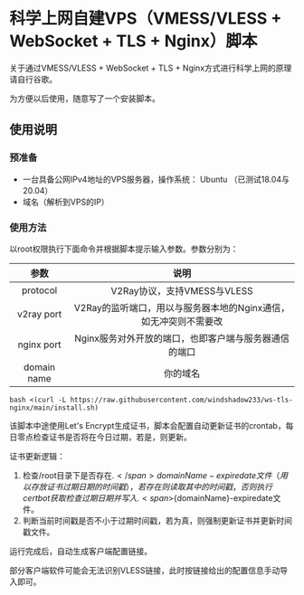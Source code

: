 # 科学上网自建VPS（VMESS/VLESS + WebSocket + TLS + Nginx）脚本

关于通过VMESS/VLESS + WebSocket + TLS + Nginx方式进行科学上网的原理请自行谷歌。

为方便以后使用，随意写了一个安装脚本。

## 使用说明

### 预准备

- 一台具备公网IPv4地址的VPS服务器，操作系统： Ubuntu （已测试18.04与20.04）
- 域名（解析到VPS的IP）

### 使用方法
以root权限执行下面命令并根据脚本提示输入参数。参数分别为：

|参数|说明|
|:-:|:-:|
|protocol|V2Ray协议，支持VMESS与VLESS|
|v2ray port|V2Ray的监听端口，用以与服务器本地的Nginx通信，如无冲突则不需要改|
|nginx port|Nginx服务对外开放的端口，也即客户端与服务器通信的端口|
|domain name|你的域名|

```shell
bash <(curl -L https://raw.githubusercontent.com/windshadow233/ws-tls-nginx/main/install.sh)
```

该脚本中途使用Let's Encrypt生成证书，脚本会配置自动更新证书的crontab，每日零点检查证书是否将在今日过期，若是，则更新。

证书更新逻辑：
1. 检查/root目录下是否存在.<span>$</span>{domainName}-expiredate文件（用以存放证书过期日期的时间戳），若存在则读取其中的时间戳，否则执行certbot获取检查过期日期并写入.<span>$</span>{domainName}-expiredate文件。
2. 判断当前时间戳是否不小于过期时间戳，若为真，则强制更新证书并更新时间戳文件。

运行完成后，自动生成客户端配置链接。

部分客户端软件可能会无法识别VLESS链接，此时按链接给出的配置信息手动导入即可。
